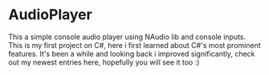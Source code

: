 # AudioPlayer
This a simple console audio player using NAudio lib and console inputs.
This is my first project on C#, here i first learned about C#'s most prominent features.
It's been a while and looking back i improved significantly, check out my newest entries here, hopefully you will see it too :)
